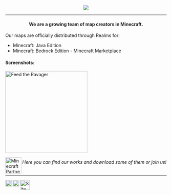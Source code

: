 <p align="center">
  <img src="https://azerusteam.com/images/logo.png">
</p>

---
#### <p align="center">We are a growing team of map creators in Minecraft.

Our maps are officially distributed through Realms for:
* Minecraft: Java Edition
* Minecraft: Bedrock Edition - Minecraft Marketplace



#### Screenshots:
<p href="https://azerusteam.com/map/feed-the-ravager"><img alt="Feed the Ravager" width="256px" src="https://azerusteam.com/attachments/2d865138-dc1e-4ccc-9e8b-533eda4a316d/c2eba41f-b564-4ce5-a82f-b2f2b658f398/logo-web.png" /></p>


<a href="https://www.minecraft.net/">
  <img align="left" alt="Minecraft Partner" width="50px" src="https://azerusteam.com/images/partner.png" />
</a>

###### Here you can find our works and download some of them or join us!
---
<a href="https://discord.gg/Wp8rnkQ">
  <img align="left" alt="Discord" width="20px" src="https://www.svgrepo.com/show/353655/discord-icon.svg" />
</a>
<a href="https://azerusteam.com/">
  <img align="left" alt="Site" width="20px" src="https://yt3.ggpht.com/ytc/AMLnZu_nPZjZm45DccQf0d2lqaZCnDI4kgueZkV7VSjO=s88-c-k-c0x00ffffff-no-rj" />
</a>
<a href="https://www.youtube.com/channel/UC3w8DyozZCBv71WAXfDJhfQ">
  <img align="left" alt="Site" width="30px" src="https://upload.wikimedia.org/wikipedia/commons/0/09/YouTube_full-color_icon_%282017%29.svg" />
</a>
